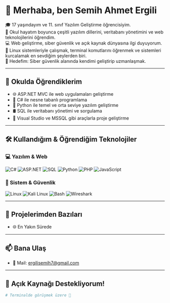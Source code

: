 # 👋 Merhaba, ben Semih Ahmet Ergili

🎓 17 yaşındayım ve 11. sınıf Yazılım Geliştirme öğrencisiyim.  
🏫 Okul hayatım boyunca çeşitli yazılım dillerini, veritabanı yönetimini ve web teknolojilerini öğrendim.  
💻 Web geliştirme, siber güvenlik ve açık kaynak dünyasına ilgi duyuyorum.  
🐧 Linux sistemleriyle çalışmak, terminal komutlarını öğrenmek ve sistemleri kurcalamak en sevdiğim şeylerden biri.  
🚀 Hedefim: Siber güvenlik alanında kendimi geliştirip uzmanlaşmak.

---

## 📘 Okulda Öğrendiklerim

- 🌐 ASP.NET MVC ile web uygulamaları geliştirme  
- 🧩 C# ile nesne tabanlı programlama  
- 🐍 Python ile temel ve orta seviye yazılım geliştirme  
- 🛢️ SQL ile veritabanı yönetimi ve sorgulama  
- 🔧 Visual Studio ve MSSQL gibi araçlarla proje geliştirme

---

## 🛠️ Kullandığım & Öğrendiğim Teknolojiler

### 💻 Yazılım & Web
![C#](https://img.shields.io/badge/-C%23-239120?logo=csharp&logoColor=fff&style=for-the-badge)
![ASP.NET](https://img.shields.io/badge/-ASP.NET-512BD4?logo=dotnet&logoColor=fff&style=for-the-badge)
![SQL](https://img.shields.io/badge/-SQL-4479A1?logo=mysql&logoColor=fff&style=for-the-badge)
![Python](https://img.shields.io/badge/-Python-3776AB?logo=python&logoColor=fff&style=for-the-badge)
![PHP](https://img.shields.io/badge/-PHP-777BB4?logo=php&logoColor=fff&style=for-the-badge)
![JavaScript](https://img.shields.io/badge/-JavaScript-F7DF1E?logo=javascript&logoColor=000&style=for-the-badge)

### 🐧 Sistem & Güvenlik
![Linux](https://img.shields.io/badge/-Linux-FCC624?logo=linux&logoColor=000&style=for-the-badge)
![Kali Linux](https://img.shields.io/badge/-Kali_Linux-557C94?logo=kalilinux&logoColor=white&style=for-the-badge)
![Bash](https://img.shields.io/badge/-Bash-4EAA25?logo=gnubash&logoColor=fff&style=for-the-badge)
![Wireshark](https://img.shields.io/badge/-Wireshark-1679A7?logo=wireshark&logoColor=white&style=for-the-badge)

---


## 📌 Projelerimden Bazıları

- 🌐 En Yakın Sürede

---

## 📫 Bana Ulaş

- 📧 Mail: ergilisemih7@gmail.com

---

## 🤝 Açık Kaynağı Destekliyorum!

```bash
# Terminalde görüşmek üzere 👋
